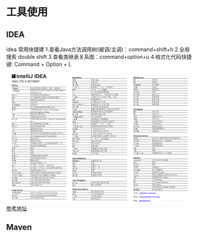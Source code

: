 # 工具使用
## IDEA
idea 常用快捷建
1.查看Java方法调用树(被调/主调)：command+shift+h
2.全局搜索 double shift
3.查看类继承关系图：command+option+u
4.格式化代码快捷键: Command + Option + L

![IDEAMac.png](./image/IDEAMac.png)
[参考地址](https://www.cnblogs.com/aidata/p/11854669.html)

## Maven

